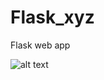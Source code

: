 # Flask_xyz
Flask web app


![alt text](https://raw.githubusercontent.com/Rickyc14/Flask_xyz/flask_app.png)
